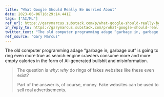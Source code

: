 ```yaml
---
title: "What Google Should Really Be Worried About"
date: 2023-06-06T16:29:14.441Z
tags: ["AI/ML"]
ref_url: https://garymarcus.substack.com/p/what-google-should-really-be-worried
in_reply_to: https://garymarcus.substack.com/p/what-google-should-really-be-worried
twitter_text: "The old computer programming adage “garbage in, garbage out” is going to ring even more true as search engine crawlers consume more and more empty calories in the form of AI-generated b.s."
ref_source: "Gary Marcus"
---
```


The old computer programming adage “garbage in, garbage out” is going to ring even more true as search engine crawlers consume more and more empty calories in the form of AI-generated bullshit and misinformation.

> The question is _why_: _why_ do rings of fakes websites like these even exist?
>
> Part of the answer is, of course, money. Fake websites can be used to sell real advertisements.
